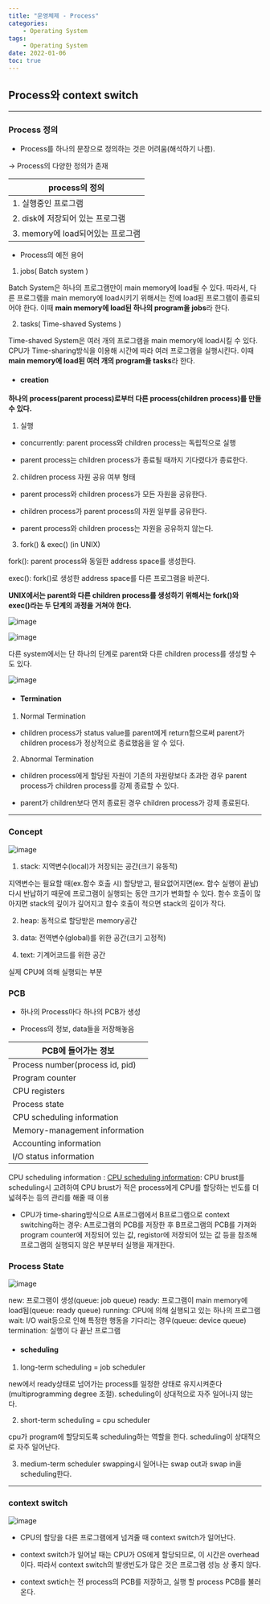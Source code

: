 ```yaml
---
title: "운영체제 - Process"
categories:
    - Operating System
tags:
    - Operating System
date: 2022-01-06
toc: true
---
```


## Process와 context switch 


---

### Process 정의

* Process를 하나의 문장으로 정의하는 것은 어려움(해석하기 나름).

-> Process의 다양한 정의가 존재 

| process의 정의 |
| ------------|
| 1. 실행중인 프로그램 | 
| 2. disk에 저장되어 있는 프로그램 | 
| 3. memory에 load되어있는 프로그램 |

* Process의 예전 용어

1. jobs( Batch system )

Batch System은 하나의 프로그램만이 main memory에 load될 수 있다.
따라서, 다른 프로그램을 main memory에 load시키기 위해서는 전에 load된 프로그램이 종료되어야 한다. 이때 **main memory에 load된 하나의 program을 jobs**라 한다. 


2. tasks( Time-shaved Systems )

Time-shaved System은 여러 개의 프로그램을 main memory에 load시킬 수 있다. CPU가 Time-sharing방식을 이용해 시간에 따라 여러 프로그램을 실행시킨다. 이때 **main memory에 load된 여러 개의 program을 tasks**라 한다.



* #### creation 

**하나의 process(parent process)로부터 다른 process(children process)를 만들 수 있다.**

1. 실행

- concurrently: parent process와 children process는 독립적으로 실행

-  parent process는 children process가 종료될 때까지 기다렸다가 종료한다. 


2. children process 자원 공유 여부 형태

- parent process와 children process가 모든 자원을 공유한다.

- children process가 parent process의 자원 일부를 공유한다.

- parent process와 children process는 자원을 공유하지 않는다. 


3. fork() & exec() (in UNIX)

fork(): parent process와 동일한 address space를 생성한다.

exec(): fork()로 생성한 address space를 다른 프로그램을 바꾼다.

**UNIX에서는 parent와 __다른__ children process를 생성하기 위해서는 fork()와 exec()라는 두 단계의 과정을 거쳐야 한다.**


![image](https://user-images.githubusercontent.com/83913407/148888090-b6a1bf03-b119-4d31-a672-eff59a367316.png)

![image](https://user-images.githubusercontent.com/83913407/148889268-541749aa-9751-4ac3-8d1c-8ee8a3be396e.png)


다른 system에서는 단 하나의 단계로 parent와 다른 children process를 생성할 수도 있다.

![image](https://user-images.githubusercontent.com/83913407/148888331-2eca020c-df29-4c58-83c5-b31ebd3fea7e.png)


* #### Termination

1. Normal Termination

- children process가 status value를 parent에게 return함으로써 parent가 children process가 정상적으로 종료했음을 알 수 있다.


2. Abnormal Termination

- children process에게 할당된 자원이 기존의 자원량보다 초과한 경우 parent process가 children process를 강제 종료할 수 있다.


- parent가 children보다 먼저 종료된 경우 children process가 강제 종료된다. 


---

###  Concept 

![image](https://user-images.githubusercontent.com/83913407/148356426-8b8ed81c-a1d4-4be6-aba7-6fbd42c523df.png)

1. stack: 지역변수(local)가 저장되는 공간(크기 유동적)

지역변수는 필요할 때(ex.함수 호출 시) 할당받고, 필요없어지면(ex. 함수 실행이 끝남) 다시 반납하기 때문에 프로그램이 실행되는 동안 크기가 변화할 수 있다. 함수 호출이 많아지면 stack의 깊이가 깊어지고 함수 호출이 적으면 stack의 깊이가 작다.


2. heap: 동적으로 할당받은 memory공간 


3. data: 전역변수(global)를 위한 공간(크기 고정적)


4. text: 기계어코드를 위한 공간

실제 CPU에 의해 실행되는 부분


### PCB

* 하나의 Process마다 하나의 PCB가 생성

* Process의 정보, data들을 저장해놓음

| PCB에 들어가는 정보 |
| -------------- |
| Process number(process id, pid) |
| Program counter |
| CPU registers |
| Process state |
|CPU scheduling information|
|Memory-management information| 
|Accounting information|
|I/O status information|
CPU scheduling information : 
<u>CPU scheduling information</u>: CPU brust를 scheduling시 고려하여 CPU brust가 적은 process에게 CPU를 할당하는 빈도를 더 넓혀주는 등의 관리를 해줄 때 이용


* CPU가 time-sharing방식으로 A프로그램에서 B프로그램으로 context switching하는 경우: A프로그램의 PCB를 저장한 후 B프로그램의 PCB를 가져와 program counter에 저장되어 있는 값, registor에 저장되어 있는 값 등을 참조해 프로그램의 실행되지 않은 부분부터 실행을 재개한다. 


### Process State

![image](https://user-images.githubusercontent.com/83913407/148884497-3cf0c4c2-c202-4cf4-b72f-744e7cec249c.png)


new: 프로그램이 생성(queue: job queue)
ready: 프로그램이 main memory에 load됨(queue: ready queue)
running: CPU에 의해 실행되고 있는 하나의 프로그램
wait: I/O wait등으로 인해 특정한 행동을 기다리는 경우(queue: device queue)
termination: 실행이 다 끝난 프로그램 

* #### scheduling 

1. long-term scheduling = job scheduler

new에서 ready상태로 넘어가는 process를 일정한 상태로 유지시켜준다(multiprogramming degree 조절). scheduling이 상대적으로 자주 일어나지 않는다.


2. short-term scheduling = cpu scheduler

cpu가 program에 할당되도록 scheduling하는 역할을 한다. scheduling이 상대적으로 자주 일어난다.


3. medium-term scheduler
swapping시 일어나는 swap out과 swap in을 scheduling한다. 

---


### context switch 

![image](https://user-images.githubusercontent.com/83913407/148886937-db0cf154-3ad7-4b28-a4bc-69cfee8105f2.png)

* CPU의 할당을 다른 프로그램에게 넘겨줄 때 context switch가 일어난다.


* context switch가 일어날 때는 CPU가 OS에게 할당되므로, 이 시간은 overhead이다. 따라서 context switch의 발생빈도가 많은 것은 프로그램 성능 상 좋지 않다.


* context swtich는 전 process의 PCB를 저장하고, 실행 할 process PCB를 불러온다. 

